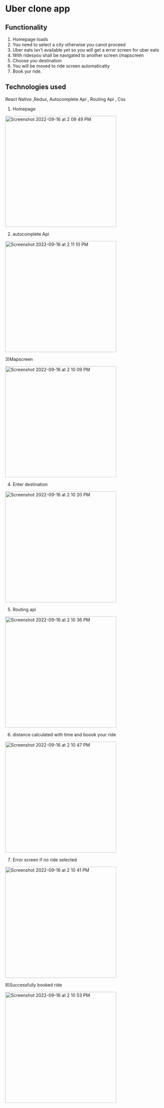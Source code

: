 # Uber clone app

## Functionality
1) Homepage loads 
2) You need to select a city otherwise you canot proceed
3) Uber eats isn't available yet so you will get a error screen for uber eats
4) With ridesyou shall be navigated to another screen (mapscreen
5) Choose you destination 
6) You will be moved to ride screen automaticatty 
7) Book yur ride.


##  Technologies used
React Native ,Redux, Autocomplete Api , Routing Api , Css

1) Homepage

<img width="354" alt="Screenshot 2022-09-16 at 2 09 49 PM" src="https://user-images.githubusercontent.com/49722470/190630574-ae3e6e5f-ff34-4562-a79a-c3036a5f2b0f.png">

2) autocomplete Api
 <img width="354" alt="Screenshot 2022-09-16 at 2 11 10 PM" src="https://user-images.githubusercontent.com/49722470/190630692-87a61483-3619-4422-b844-13fea818cb10.png">
 
 3)Mapscreen
 
<img width="354" alt="Screenshot 2022-09-16 at 2 10 09 PM" src="https://user-images.githubusercontent.com/49722470/190630780-b2e9cce3-e8b5-4bb5-b959-be6cf61d6087.png">

4) Enter destination

<img width="354" alt="Screenshot 2022-09-16 at 2 10 20 PM" src="https://user-images.githubusercontent.com/49722470/190630847-57781867-449d-4576-842b-849a81e5c5b9.png">

5) Routing api

<img width="354" alt="Screenshot 2022-09-16 at 2 10 36 PM" src="https://user-images.githubusercontent.com/49722470/190630891-c4f68c0a-28bc-4161-9d45-fa63b9541da8.png">

6) distance calculated with time and boook your ride 

<img width="354" alt="Screenshot 2022-09-16 at 2 10 47 PM" src="https://user-images.githubusercontent.com/49722470/190630997-1ad189b8-818c-4076-8b37-6fb838f64434.png">

7) Error screen if no ride selected

<img width="354" alt="Screenshot 2022-09-16 at 2 10 41 PM" src="https://user-images.githubusercontent.com/49722470/190631075-2108109c-a762-411b-8d10-e5d5a3fd62fe.png">


8)Successfully booked ride

<img width="354" alt="Screenshot 2022-09-16 at 2 10 53 PM" src="https://user-images.githubusercontent.com/49722470/190631146-2e10fe7b-c4ab-43a1-b6e2-7a0db5063a20.png">

